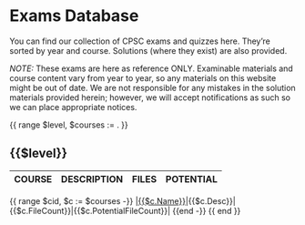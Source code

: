 # Exams Database

You can find our collection of CPSC exams and quizzes here. They’re sorted by year and course. Solutions (where they exist) are also provided.

*NOTE:* These exams are here as reference ONLY. Examinable materials and course content vary from year to year, so any materials on this website might be out of date. We are not responsible for any mistakes in the solution materials provided herein; however, we will accept notifications as such so we can place appropriate notices.

{{ range $level, $courses := . }}
## {{$level}}
|COURSE|DESCRIPTION|FILES|POTENTIAL|
|------|-----------|-----|---------|
{{ range $cid, $c := $courses -}}
|[{{$c.Name}}]({{$cid}})|{{$c.Desc}}|{{$c.FileCount}}|{{$c.PotentialFileCount}}|
{{end -}}
{{ end }}
